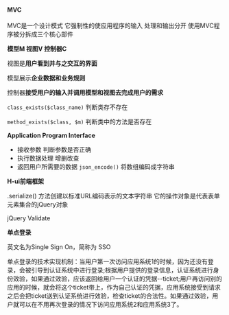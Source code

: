 #### MVC

MVC是一个设计模式 它强制性的使应用程序的输入 处理和输出分开 使用MVC程序被分拆成三个核心部件

**模型M 视图V 控制器C**

视图是**用户看到并与之交互的界面**

模型展示**企业数据和业务规则**

控制器**接受用户的输入并调用模型和视图去完成用户的需求**

`class_exists($class_name)`  判断类存不存在

`method_exists($class, $m)`  判断类中的方法是否存在

**Application Program Interface**

- 接收参数 判断参数是否正确
- 执行数据处理 增删改查
- 返回用户所需要的数据 `json_encode()`  将数组编码成字符串

**H-ui前端框架**

.serialize() 方法创建以标准URL编码表示的文本字符串 它的操作对象是代表表单元素集合的jQuery对象

jQuery Validate

**单点登录**

英文名为Single Sign On，简称为 SSO

单点登录的技术实现机制：当用户第一次访问应用系统1的时候，因为还没有登录，会被引导到认证系统中进行登录;根据用户提供的登录信息，认证系统进行身份效验，如果通过效验，应该返回给用户一个认证的凭据--ticket;用户再访问别的应用的时候，就会将这个ticket带上，作为自己认证的凭据，应用系统接受到请求之后会把ticket送到认证系统进行效验，检查ticket的合法性。如果通过效验，用户就可以在不用再次登录的情况下访问应用系统2和应用系统3了。